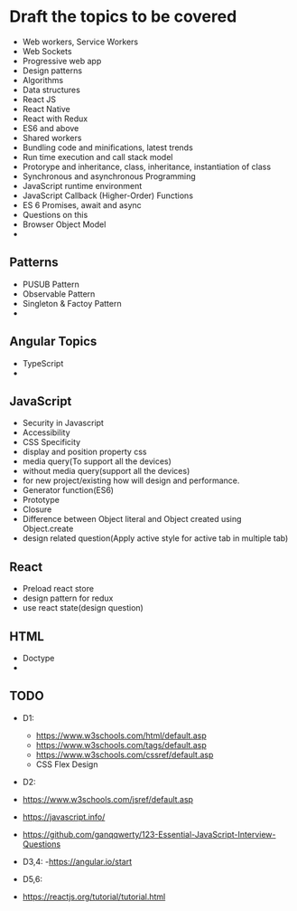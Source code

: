# Draft the topics to be covered


- Web workers, Service Workers
- Web Sockets
- Progressive web app
- Design patterns
- Algorithms
- Data structures
- React JS
- React Native
- React with Redux
- ES6 and above
- Shared workers
- Bundling code and minifications, latest trends
- Run time execution and call stack model
- Protorype and inheritance, class, inheritance, instantiation of class
- Synchronous and asynchronous Programming
- JavaScript runtime environment
- JavaScript Callback (Higher-Order) Functions
- ES 6 Promises, await and async
- Questions on this
- Browser Object Model
- 

## Patterns
- PUSUB Pattern
- Observable Pattern
- Singleton & Factoy Pattern
- 

## Angular Topics
- TypeScript 
- 


## JavaScript
- Security in Javascript
- Accessibility
- CSS Specificity
- display and position property css
- media query(To support all the devices)
- without media query(support all the devices)
- for new project/existing how will design and performance.
- Generator function(ES6)
- Prototype
- Closure
- Difference between Object literal and Object created using Object.create
- design related question(Apply active style for active tab in multiple tab)

## React
- Preload react store
- design pattern for redux
- use react state(design question)

## HTML
- Doctype
- 



## TODO
- D1:
  - https://www.w3schools.com/html/default.asp
  - https://www.w3schools.com/tags/default.asp
  - https://www.w3schools.com/cssref/default.asp
  - CSS Flex Design

- D2:
 - https://www.w3schools.com/jsref/default.asp
 - https://javascript.info/
 - https://github.com/ganqqwerty/123-Essential-JavaScript-Interview-Questions

- D3,4:
 -https://angular.io/start

- D5,6:
 - https://reactjs.org/tutorial/tutorial.html



